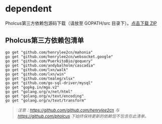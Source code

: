 # dependent

Pholcus第三方依赖包源码下载（请放至 GOPATH/src 目录下）。[点击下载 ZIP](https://github.com/pholcus/dependent/archive/master.zip)

## Pholcus第三方依赖包清单

````
go get "github.com/henrylee2cn/mahonia"
go get "github.com/henrylee2cn/websocket.google"
go get "github.com/PuerkitoBio/goquery"
go get "github.com/andybalholm/cascadia"
go get "github.com/lxn/walk"
go get "github.com/lxn/win"
go get "github.com/tealeg/xlsx"
go get "github.com/go-sql-driver/mysql"
go get "gopkg.in/mgo.v2"
go get "golang.org/x/net/html"
go get "golang.org/x/text/encoding"
go get "golang.org/x/text/transform"
````
> *<font size=2>注意：https://github.com/github.com/henrylee2cn 与 https://github.com/pholcus 下始终保持更新的依赖包不包含在此清单。</font>*
